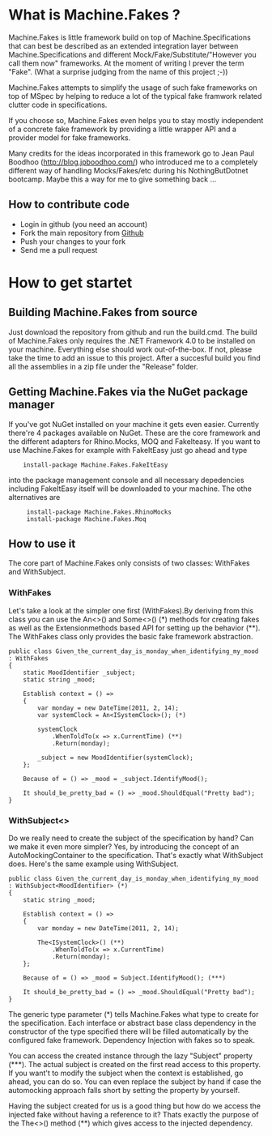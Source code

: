 # What is Machine.Fakes ?

Machine.Fakes is little framework build on top of Machine.Specifications that can best be described as an extended integration layer between Machine.Specifications and different Mock/Fake/Substitute/"However you call them now" frameworks. At the moment of writing I prever the term "Fake". (What a surprise judging from the name of this project ;-))

Machine.Fakes attempts to simplify the usage of such fake frameworks on top of MSpec by helping to reduce a lot of the typical fake framwork related clutter code in specifications. 

If you choose so, Machine.Fakes even helps you to stay mostly independent of a concrete fake framework by providing a little wrapper API and a provider model for fake frameworks. 

Many credits for the ideas incorporated in this framework go to Jean Paul Boodhoo (http://blog.jpboodhoo.com/) who introduced me to a completely different way of handling Mocks/Fakes/etc during his NothingButDotnet bootcamp. Maybe this a way for me to give something back ...

## How to contribute code

* Login in github (you need an account)
* Fork the main repository from [Github](https://github.com/BjRo/Machine.Fakes)
* Push your changes to your fork
* Send me a pull request

# How to get startet

## Building Machine.Fakes from source

Just download the repository from github and run the build.cmd. The build of Machine.Fakes only requires the .NET Framework 4.0 to be installed on your machine. Everything else should work out-of-the-box. If not, please take the time to add an issue to this project. After a succesful build you find all the assemblies in a zip file under the "Release" folder.

## Getting Machine.Fakes via the NuGet package manager

If you've got NuGet installed on your machine it gets even easier. Currently there're 4 packages available on NuGet. These are the core framework and the different adapters for Rhino.Mocks, MOQ and FakeIteasy. If you want to use Machine.Fakes for example with FakeItEasy just go ahead and type 

        install-package Machine.Fakes.FakeItEasy

into the package management console and all necessary depedencies including FakeItEasy itself will be downloaded to your machine. The othe alternatives are

         install-package Machine.Fakes.RhinoMocks
         install-package Machine.Fakes.Moq

## How to use it

The core part of Machine.Fakes only consists of two classes: WithFakes and WithSubject<TSubject>. 

### WithFakes

Let's take a look at the simpler one first (WithFakes).By deriving from this class you can use the An<<TFake>>() and Some<<TFake>>() (*) methods for creating fakes as well as the Extensionmethods based API for setting up the behavior (**). The WithFakes class only provides the basic fake framework abstraction.


    public class Given_the_current_day_is_monday_when_identifying_my_mood : WithFakes
    {
        static MoodIdentifier _subject;
        static string _mood;

        Establish context = () =>
        {
            var monday = new DateTime(2011, 2, 14);
            var systemClock = An<ISystemClock>(); (*)
            
            systemClock
                .WhenToldTo(x => x.CurrentTime) (**)
                .Return(monday);

            _subject = new MoodIdentifier(systemClock);
        };

        Because of = () => _mood = _subject.IdentifyMood();

        It should_be_pretty_bad = () => _mood.ShouldEqual("Pretty bad");
    }

### WithSubject<<TSubject>>

Do we really need to create the subject of the specification by hand? Can we make it even more simpler? Yes, by introducing the concept of an AutoMockingContainer to the specification. That's exactly what WithSubject<TSubject> does. Here's the same example using WithSubject.

    public class Given_the_current_day_is_monday_when_identifying_my_mood : WithSubject<MoodIdentifier> (*)
    {
        static string _mood;

        Establish context = () =>
        {
            var monday = new DateTime(2011, 2, 14);

            The<ISystemClock>() (**)
                .WhenToldTo(x => x.CurrentTime)
                .Return(monday);
        };

        Because of = () => _mood = Subject.IdentifyMood(); (***)

        It should_be_pretty_bad = () => _mood.ShouldEqual("Pretty bad");
    }

The generic type parameter (*) tells Machine.Fakes what type to create for the specification. Each interface or abstract base class dependency in the constructor of the type specified there will be filled automatically by the configured fake framework. Dependency Injection with fakes so to speak. 

You can access the created instance through the lazy "Subject" property (***). The actual subject is created on the first read access to this property. If you want't to modify the subject when the context is established, go ahead, you can do so. You can even replace the subject by hand if case the automocking approach falls short by setting the property by yourself.

Having the subject created for us is a good thing but how do we access the injected fake without having a reference to it? Thats exactly the purpose of the The<<TFake>>() method (**) which gives access to the injected dependency.